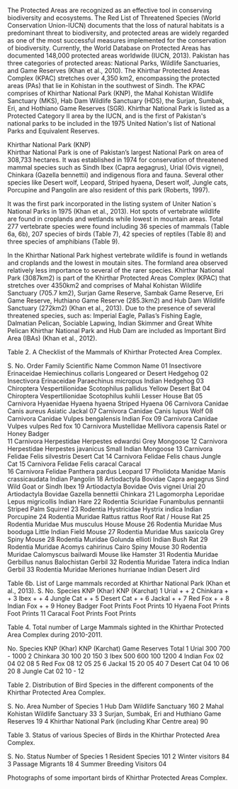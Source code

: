 The Protected Areas are recognized as an effective tool in 
conserving biodiversity and ecosystems. The Red List of 
Threatened Species (World Conservation Union-IUCN) 
documents that the loss of natural habitats is a 
predominant threat to biodiversity, and protected areas are 
widely regarded as one of the most successful measures 
implemented for the conservation of biodiversity. 
Currently, the World Database on Protected Areas has 
documented 148,000 protected areas worldwide (IUCN, 
2013). 
Pakistan has three categories of protected areas: National 
Parks, Wildlife Sanctuaries, and Game Reserves (Khan et 
al., 
2010). The Khirthar Protected Areas Complex 
(KPAC) stretches over 4,350 km2, encompassing the 
protected areas (PAs) that lie in Kohistan in the southwest 
of Sindh. The KPAC comprises of Khirthar National Park 
(KNP), the Mahal Kohistan Wildlife Sanctuary (MKS), 
Hab Dam Wildlife Sanctuary (HDS), the Surjan, Sumbak, 
Eri, and Hothiano Game Reserves (SGR). Khirthar 
National Park is listed as a Protected Category II area by 
the IUCN, and is the first of Pakistan's national parks to 
be included in the 1975 United Nation's list of National 
Parks and Equivalent Reserves. 



Khirthar National Park (KNP)  
Khirthar National Park is one of Pakistan’s largest 
National Park on area of 308,733 hectares. It was 
established in 1974 for conservation of threatened 
mammal species such as Sindh Ibex (Capra aegagrus), 
Urial (Ovis vignei), Chinkara (Gazella bennettii) and 
indigenous flora and fauna. Several other species like 
Desert wolf, Leopard, Striped hyaena, Desert wolf, Jungle 
cats, Porcupine and Pangolin are also resident of this park 
(Roberts, 1997).  
 
It was the first park incorporated in the listing system of 
Uniter Nation`s National Parks in 1975 (Khan et al., 
2013). Hot spots of vertebrate wildlife are found in 
croplands and wetlands while lowest in mountain areas. 
Total 277 vertebrate species were found including 36 
species of mammals (Table 6a, 6b), 207 species of birds 
(Table 7), 42 species of reptiles (Table 8) and three 
species of amphibians (Table 9). 
 
In the Khirthar National Park highest vertebrate wildlife is 
found in wetlands and croplands and the lowest in moutain sites. 
The formland area observed relatively less importance to several of the rarer species. Khirthar 
National Park (3087km2) is part of the Khirthar Protected 
Areas Complex (KPAC) that stretches over 4350km2 and 
comprises of Mahal Kohistan Wildlife Sanctuary (705.7 
km2), Surjan Game Reserve, Sambak Game Reserve, Eri 
Game Reserve, Huthiano Game Reserve (285.3km2) and 
Hub Dam Wildlife Sanctuary (272km2) (Khan et al., 
2013). Due to the presence of several threatened species, 
such as: Imperial Eagle, Pallas’s Fishing Eagle, 
Dalmatian Pelican, Sociable Lapwing, Indian Skimmer 
and Great White Pelican Khirthar National Park and Hub 
Dam are included as Important Bird Area (IBAs) (Khan et 
al., 2012).



Table 2. A Checklist of the Mammals of Khirthar Protected Area Complex. 
 
S. No. Order Family Scientific Name Common Name 
01  Insectivore Erinaceidae Hemiechinus collaris Longeared or Desert Hedgehog 
02  Insectivora Erinaceidae Paraechinus micropus Indian Hedgehog 
03 Chiroptera Vespertilionidae Scotophilus pallidus Yellow Desert Bat 
04 Chiroptera Vespertilionidae Scotophilus kuhlii Lesser House Bat 
05 Carnivora Hyaenidae Hyaena hyaena Striped Hyaena 
06 Carnivora Canidae Canis aureus Asiatic Jackal 
07 Carnivora Canidae Canis lupus Wolf 
08 Carnivora Canidae Vulpes bengalensis Indian Fox 
09 Carnivora Canidae Vulpes vulpes Red fox 
10 Carnivora Mustellidae Mellivora capensis Ratel or Honey Badger  
11 Carnivora Herpestidae Herpestes edwardsi Grey Mongoose 
12 Carnivora Herpestidae Herpestes javanicus  Small Indian Mongoose 
13 Carnivora Felidae Felis silvestris Desert Cat 
14 Carnivora Felidae Felis chaus Jungle Cat 
15 Carnivora Felidae Felis caracal Caracal  
16 Carnivora Felidae Panthera pardus Leopard 
17 Pholidota  Manidae Manis crassicaudata Indian Pangolin 
18 Artiodactyla Bovidae  Capra aegagrus Sind Wild Goat or Sindh Ibex 
19 Artiodactyla Bovidae  Ovis vignei Urial 
20 Artiodactyla Bovidae  Gazella bennettii Chinkara 
21 Lagomorpha Leporidae Lepus migricollis Indian Hare 
22 Rodentia Sciuridae Funambulus pennantii Striped Palm Squirrel 
23 Rodentia Hystricidae Hystrix indica  Indian Porcupine 
24 Rodentia Muridae Rattus rattus Roof Rat / House Rat 
25 Rodentia Muridae Mus musculus House Mouse 
26 Rodentia Muridae Mus booduga Little Indian Field Mouse 
27 Rodentia Muridae Mus saxicola Grey Spiny Mouse 
28 Rodentia Muridae Golunda ellioti Indian Bush Rat 
29 Rodentia Muridae Acomys cahirinus Cairo Spiny Mouse 
30 Rodentia Muridae Calomyscus bailwardi Mouse like Hamster 
31 Rodentia Muridae Gerbillus nanus Balochistan Gerbil 
32 Rodentia Muridae Tatera indica Indian Gerbil 
33 Rodentia Muridae Meriones hurrianae Indian Desert Jird


Table 6b. List of Large mammals recorded at Khirthar 
National Park (Khan et al., 2013). 
S. No. Species KNP (Khar) KNP (Karchat) 
1 Urial + + 
2 Chinkara + + 
3 Ibex + + 
4 Jungle Cat + + 
5 Desert Cat + + 
6 Jackal + + 
7 Red Fox + + 
8 Indian Fox + + 
9 Honey Badger Foot Prints Foot Prints 
10 Hyaena Foot Prints Foot Prints 
11 Caracal Foot Prints Foot Prints 



Table 4. Total number of Large Mammals sighted in the Khirthar Protected Area Complex during 2010-2011. 
 
No.  Species KNP (Khar) KNP (Karchat) Game Reserves Total 
1 Urial 300 700 - 1000 
2 Chinkara 30 100 20 150 
3 Ibex 500 600 100 1200 
4 Indian Fox 02 04 02 08 
5 Red Fox 08 12 05 25 
6 Jackal 15 20 05 40 
7 Desert Cat 04 10 06 20 
8 Jungle Cat 02 10 - 12 



 Table 2. Distribution of Bird Species in the different 
components of the Khirthar Protected Area Complex. 
 
S. 
No. Area Number 
of Species 
1 Hub Dam Wildlife Sanctuary 160 
2 Mahal Kohistan Wildlife 
Sanctuary 
33 
3 Surjan, Sumbak, Eri and Huthiano 
Game Reserves 
19 
4 Khirthar National Park (including 
Khar Centre area) 
90 
 
Table 3. Status of various Species of Birds in the Khirthar 
Protected Area Complex. 
 
S. 
No. Status Number 
of Species 
1 Resident Species 101 
2 Winter visitors 84 
3 Passage Migrants 18 
4 Summer Breeding Visitors 04



Photographs of some important birds of Khirthar Protected Areas Complex. 
